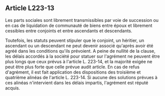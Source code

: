 Article L223-13
----
Les parts sociales sont librement transmissibles par voie de succession ou en
cas de liquidation de communauté de biens entre époux et librement cessibles
entre conjoints et entre ascendants et descendants.

Toutefois, les statuts peuvent stipuler que le conjoint, un héritier, un
ascendant ou un descendant ne peut devenir associé qu'après avoir été agréé dans
les conditions qu'ils prévoient. A peine de nullité de la clause, les délais
accordés à la société pour statuer sur l'agrément ne peuvent être plus longs que
ceux prévus à l'article L. 223-14, et la majorité exigée ne peut être plus forte
que celle prévue audit article. En cas de refus d'agrément, il est fait
application des dispositions des troisième et quatrième alinéas de l'article L.
223-14. Si aucune des solutions prévues à ces alinéas n'intervient dans les
délais impartis, l'agrément est réputé acquis.

